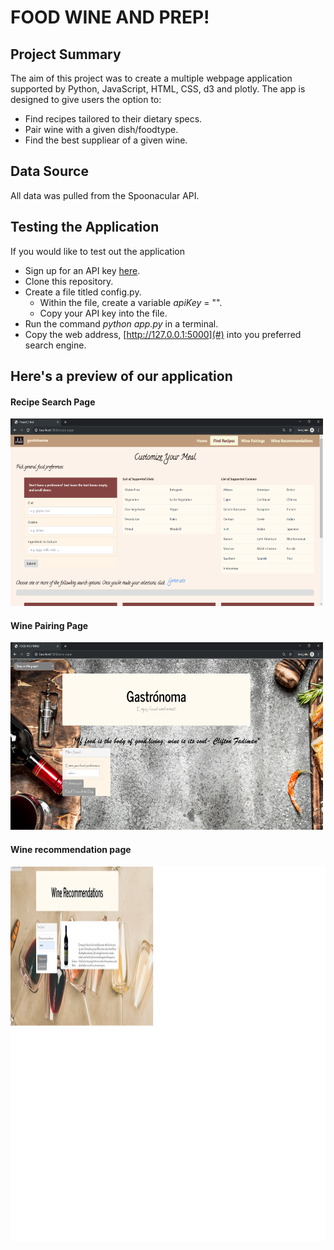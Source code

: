# FOOD WINE AND PREP!

## Project Summary
The aim of this project was to create a multiple webpage application supported by Python, JavaScript, HTML, CSS, d3 and plotly. The app is designed to give users the option to: 
- Find recipes tailored to their dietary specs.
- Pair wine with a given dish/foodtype. 
- Find the best suppliear of a given wine.

## Data Source
All data was pulled from the Spoonacular API.

## Testing the Application
If you would like to test out the application

- Sign up for an API key [here](https://spoonacular.com/food-api/pricing).
- Clone this repository.
- Create a file titled config.py.
    - Within the file, create a variable *apiKey* = "".
    - Copy your API key into the file.
- Run the command *python app.py* in a terminal.
- Copy the web address, [http://127.0.0.1:5000](#) into you preferred search engine.

## Here's a preview of our application
#### Recipe Search Page
<img width='500'
     height='300'
     src='static/images/recipe_search_page.png'>

#### Wine Pairing Page
<img width='500'
     height='300'
     src='static/images/wine_pair_page.png'>
 
     
#### Wine recommendation page 
<img width='1500'
     height='600'
     src='winepage_image.png'>
     

 
     
